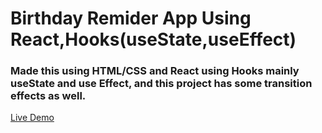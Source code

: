 # Birthday Remider App Using React,Hooks(useState,useEffect)

### Made this using HTML/CSS and React using Hooks mainly useState and use Effect, and this project has some transition effects as well.

[Live Demo](https://ddepu11.github.io/birthday-reminder-react)
